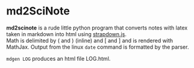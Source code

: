 # md2SciNote

**md2scinote** is a rude little python program that converts notes with latex taken in markdown into html using [strapdown.js](http://strapdownjs.com/).  
Math is delimited by \( and \) (inline) and \[ and \] and is rendered with MathJax.
Output from the linux `date` command is formatted by the parser.

`mdgen LOG` produces an html file LOG.html.
